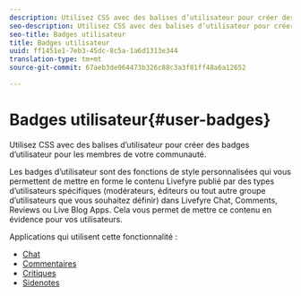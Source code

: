 ```yaml
---
description: Utilisez CSS avec des balises d’utilisateur pour créer des badges d’utilisateur pour les membres de votre communauté.
seo-description: Utilisez CSS avec des balises d’utilisateur pour créer des badges d’utilisateur pour les membres de votre communauté.
seo-title: Badges utilisateur
title: Badges utilisateur
uuid: ff1451e1-7eb3-45dc-8c5a-1a6d1313e344
translation-type: tm+mt
source-git-commit: 67aeb3de964473b326c88c3a3f81ff48a6a12652

---
```



# Badges utilisateur{#user-badges}

Utilisez CSS avec des balises d’utilisateur pour créer des badges d’utilisateur pour les membres de votre communauté.

Les badges d’utilisateur sont des fonctions de style personnalisées qui vous permettent de mettre en forme le contenu Livefyre publié par des types d’utilisateurs spécifiques (modérateurs, éditeurs ou tout autre groupe d’utilisateurs que vous souhaitez définir) dans Livefyre Chat, Comments, Reviews ou Live Blog Apps. Cela vous permet de mettre ce contenu en évidence pour vos utilisateurs.

Applications qui utilisent cette fonctionnalité :

* [Chat](../../c-about-apps/c-chat-app/c-chat-app.md#c_chat_app)
* [Commentaires](/help/using/c-about-apps/c-comments/c-comments.md)
* [Critiques](../../c-about-apps/c-reviews-app/c-reviews-app.md#c_reviews_app)
* [Sidenotes](../../c-about-apps/c-sidenotes-app/c-sidenotes-app.md#c_sidenotes_app)

